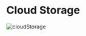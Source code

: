 # Cloud Storage
![cloudStorage](https://user-images.githubusercontent.com/76901834/181002266-f21d9d01-3dcf-4b72-88c2-7e854b000d54.gif)
